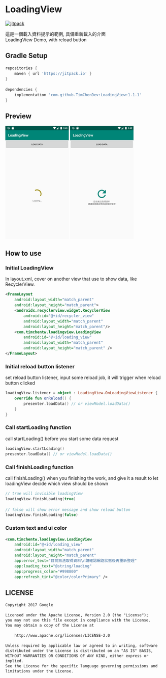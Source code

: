 # LoadingView

[![jitpack](https://jitpack.io/v/TimChenDev/LoadingView.svg)](https://jitpack.io/#TimChenDev/LoadingView)

這是一個載入資料提示的範例, 具備重新載入的介面</br>
LoadingView Demo, with reload button

## Gradle Setup

``` gradle
repositories {
    maven { url 'https://jitpack.io' }
}

dependencies {
    implementation 'com.github.TimChenDev:LoadingView:1.1.1'
}
```

## Preview

![loading](art/loading.png)
![load_error](art/load_error.png)

## How to use

### Initial LoadingView

In layout.xml, cover on another view that use to show data, like RecyclerView.

```xml
<FrameLayout
    android:layout_width="match_parent"
    android:layout_height="match_parent">
    <androidx.recyclerview.widget.RecyclerView
        android:id="@+id/recycler_view"
        android:layout_width="match_parent"
        android:layout_height="match_parent"/>
    <com.timchentw.loadingview.LoadingView
        android:id="@+id/loading_view"
        android:layout_width="match_parent"
        android:layout_height="match_parent" />
</FrameLayout>
```

### Initial reload button listener

set reload button listener, input some reload job, it will trigger when reload button clicked

```kotlin
loadingView.listener = object : LoadingView.OnLoadingViewListener {
    override fun onReload() {
        presenter.loadData() // or viewModel.loadData()
    }
}
```

### Call startLoading function

call startLoading() before you start some data request

``` kotlin
loadingView.startLoading()
presenter.loadData() // or viewModel.loadData()
```

### Call finishLoading function

call finishLoading() when you finishing the work, and give it a result to let loadingView decide which view should be shown

``` kotlin
// true will invisible loadingView
loadingView.finishLoading(true)

// false will show error message and show reload button
loadingView.finishLoading(false)
```

### Custom text and ui color

```xml
<com.timchentw.loadingview.LoadingView
    android:id="@+id/loading_view"
    android:layout_width="match_parent"
    android:layout_height="match_parent"
    app:error_text="目前無法取得資料\n請確認網路狀態後再重新整理"
    app:loading_text="@string/loading"
    app:progress_color="#998800"
    app:refresh_tint="@color/colorPrimary" />
```

## LICENSE

``` text
Copyright 2017 Google

Licensed under the Apache License, Version 2.0 (the "License");
you may not use this file except in compliance with the License.
You may obtain a copy of the License at

    http://www.apache.org/licenses/LICENSE-2.0

Unless required by applicable law or agreed to in writing, software
distributed under the License is distributed on an "AS IS" BASIS,
WITHOUT WARRANTIES OR CONDITIONS OF ANY KIND, either express or implied.
See the License for the specific language governing permissions and
limitations under the License.
```
